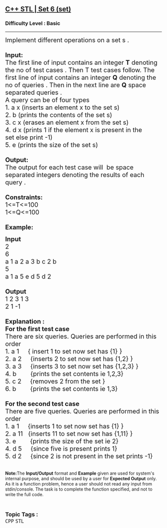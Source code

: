 <h2><a href="https://practice.geeksforgeeks.org/problems/c-stl-set-6-set/1?page=1&difficulty[]=-2&difficulty[]=-1&category[]=STL&sortBy=accuracy">C++ STL | Set 6 (set)</a></h2><h3>Difficulty Level : Basic</h3><hr><div class="problems_problem_content__Xm_eO"><p><span style="font-size:20px">Implement different operations on a set&nbsp;s&nbsp;.<br>
<br>
<strong>Input:</strong><br>
The first line of input contains an integer <strong>T</strong> denoting the no of test cases . Then T test cases follow. The first line of input contains an integer <strong>Q</strong> denoting the no of queries . Then in the next line are <strong>Q</strong>&nbsp;space separated queries .<br>
A query can be of&nbsp;four&nbsp;types&nbsp;<br>
1. a x (inserts an element x to the set s)<br>
2. b (prints the contents of the set s)<br>
3. c x&nbsp;(erases an element x from the set s)<br>
4. d x (prints 1 if the element x is present in the set&nbsp;else print -1)<br>
5. e (prints the size of the set s)<br>
<br>
<strong>Output:</strong><br>
The output for each test case will&nbsp;&nbsp;be space separated integers denoting the results of each query .&nbsp;<br>
<br>
<strong>Constraints:</strong><br>
1&lt;=T&lt;=100<br>
1&lt;=Q&lt;=100<br>
<br>
<strong>Example:</strong></span></p>

<p><span style="font-size:20px"><strong>Input</strong><br>
2<br>
6<br>
a 1 a 2 a 3 b c 2 b<br>
5<br>
a 1 a 5 e d 5 d 2<br>
<strong>&nbsp;<br>
Output</strong><br>
1 2 3 1 3<br>
2 1 -1<br>
<br>
<strong>Explanation :<br>
For the first test case</strong><br>
There are six&nbsp;queries.&nbsp;Queries&nbsp;are&nbsp;performed in this order<br>
1. a 1 &nbsp; &nbsp; { insert 1 to set now set has {1}&nbsp;}<br>
2. a 2 &nbsp; &nbsp; {inserts 2&nbsp;to set now set has {1,2}&nbsp;}<br>
3. a 3 &nbsp; &nbsp; {inserts 3 to set now set has {1,2,3}&nbsp;}<br>
4. b &nbsp; &nbsp; &nbsp; &nbsp;{prints the set contents ie 1,2,3}<br>
5. c 2 &nbsp; &nbsp; {removes 2 from the set&nbsp;}<br>
6. b &nbsp; &nbsp; &nbsp; &nbsp;{prints the set contents ie 1,3}<br>
<br>
<strong>For the second test case&nbsp;</strong><br>
There are five&nbsp;queries.&nbsp;Queries&nbsp;are&nbsp;performed in this order<br>
1. a 1&nbsp; &nbsp; &nbsp;{inserts 1 to set now set has {1}&nbsp;}<br>
2. a 11 &nbsp; {inserts 11 to set now set has {1,11}&nbsp;}<br>
3. e&nbsp; &nbsp; &nbsp; &nbsp; {prints the size of the set ie 2}<br>
4. d 5&nbsp; &nbsp; &nbsp;{since five is present prints 1}<br>
5. d 2 &nbsp; &nbsp; {since 2 is not present in the set prints -1}</span><br>
<br>
<br>
<span style="font-size:14px"><strong>Note:</strong>The <strong>Input/Output</strong> format and <strong>Example</strong> given are used for system's internal purpose, and should be used by a user for <strong>Expected Output</strong> only. As it is a function problem, hence a user should not read any input from stdin/console. The task is to complete the function specified, and not to write the full code.</span></p>
</div><br><p><span style=font-size:18px><strong>Topic Tags : </strong><br><code>CPP</code>&nbsp;<code>STL</code>&nbsp;